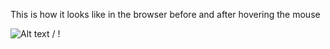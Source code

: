 

This is how it looks like in the browser before and after hovering the mouse



 ![ Alt text](./assets/Before-mouse'hover.gif) / ! [](./assets/Before-mouse'hover.gif)
